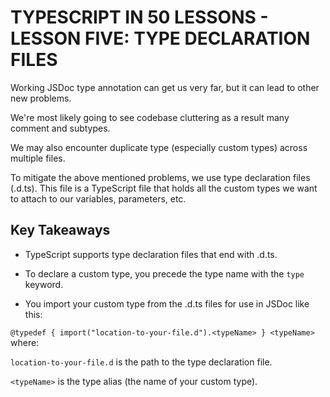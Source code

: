 # TYPESCRIPT IN 50 LESSONS - LESSON FIVE: TYPE DECLARATION FILES

Working JSDoc type annotation can get us very far, but it can lead to other new problems.

We're most likely going to see codebase cluttering as a result many comment and subtypes.

We may also encounter duplicate type (especially custom types) across multiple files.

To mitigate the above mentioned problems, we use type declaration files (.d.ts). This file is a TypeScript file that holds all the custom types we want to attach to our variables, parameters, etc.

## Key Takeaways

- TypeScript supports type declaration files that end with .d.ts.
  
- To declare a custom type, you precede the type name with the `type` keyword.
  
- You import your custom type from the .d.ts files for use in JSDoc like this:
  
`@typedef { import("location-to-your-file.d").<typeName> } <typeName>` where:

`location-to-your-file.d` is the path to the type declaration file.

`<typeName>` is the type alias (the name of your custom type).
